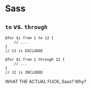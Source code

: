 # Sass

## `to` vs. `through`

    @for $i from 1 to 12 {
        // ...
    }
    // 12 is EXCLUDED
    
    @for $i from 1 through 12 {
        // ...
    }
    // 12 is INCLUDED

WHAT THE ACTUAL FUCK, Sass?  Why?
